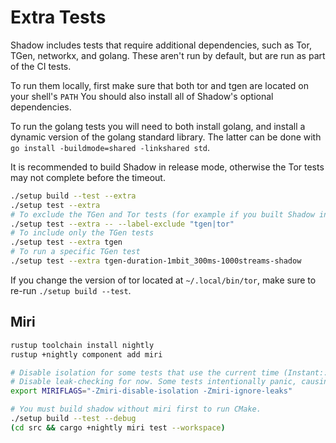 # Extra Tests

Shadow includes tests that require additional dependencies, such as Tor, TGen,
networkx, and golang. These aren't run by default, but are run as part of the CI tests.

To run them locally, first make sure that both tor and tgen are located on your
shell's `PATH` You should also install all of Shadow's optional dependencies.

To run the golang tests you will need to both install golang, and install
a dynamic version of the golang standard library. The latter can be done with
`go install -buildmode=shared -linkshared std`.

It is recommended to build Shadow in release mode, otherwise the Tor tests may
not complete before the timeout.

```bash
./setup build --test --extra
./setup test --extra
# To exclude the TGen and Tor tests (for example if you built Shadow in debug mode)
./setup test --extra -- --label-exclude "tgen|tor"
# To include only the TGen tests
./setup test --extra tgen
# To run a specific TGen test
./setup test --extra tgen-duration-1mbit_300ms-1000streams-shadow
```

If you change the version of tor located at `~/.local/bin/tor`, make sure to
re-run `./setup build --test`.

## Miri

```bash
rustup toolchain install nightly
rustup +nightly component add miri

# Disable isolation for some tests that use the current time (Instant::now).
# Disable leak-checking for now. Some tests intentionally panic, causing leaks.
export MIRIFLAGS="-Zmiri-disable-isolation -Zmiri-ignore-leaks"

# You must build shadow without miri first to run CMake.
./setup build --test --debug
(cd src && cargo +nightly miri test --workspace)
```
